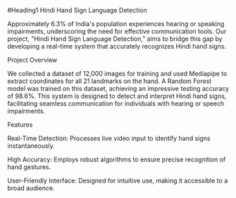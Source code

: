 #Heading1 Hindi Hand Sign Language Detection

Approximately 6.3% of India's population experiences hearing or speaking impairments, underscoring the need for effective communication tools. Our project, "Hindi Hand Sign Language Detection," aims to bridge this gap by developing a real-time system that accurately recognizes Hindi hand signs.

Project Overview

We collected a dataset of 12,000 images for training and used Mediapipe to extract coordinates for all 21 landmarks on the hand. A Random Forest model was trained on this dataset, achieving an impressive testing accuracy of 98.6%. This system is designed to detect and interpret Hindi hand signs, facilitating seamless communication for individuals with hearing or speech impairments.

Features

Real-Time Detection: Processes live video input to identify hand signs instantaneously.

High Accuracy: Employs robust algorithms to ensure precise recognition of hand gestures.

User-Friendly Interface: Designed for intuitive use, making it accessible to a broad audience.

